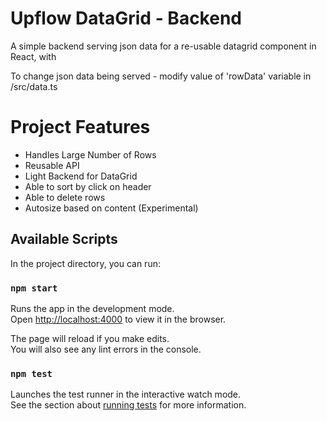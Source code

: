 # Upflow DataGrid - Backend

 A simple backend serving json data for a re-usable datagrid component in React, with

To change json data being served - modify value of 'rowData' variable in /src/data.ts


# Project Features

- Handles Large Number of Rows
- Reusable API
- Light Backend for DataGrid
- Able to sort by click on header
- Able to delete rows
- Autosize based on content (Experimental)

## Available Scripts

In the project directory, you can run:

### `npm start`

Runs the app in the development mode.\
Open [http://localhost:4000](http://localhost:4000) to view it in the browser.

The page will reload if you make edits.\
You will also see any lint errors in the console.

### `npm test`

Launches the test runner in the interactive watch mode.\
See the section about [running tests](https://facebook.github.io/create-react-app/docs/running-tests) for more information.
